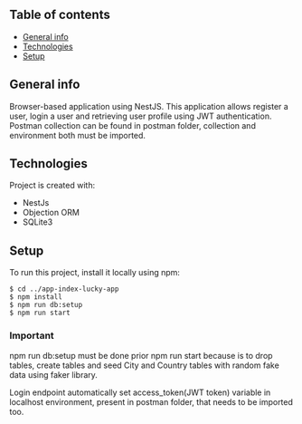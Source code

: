 ## Table of contents
* [General info](#general-info)
* [Technologies](#technologies)
* [Setup](#setup)

## General info
Browser-based application using NestJS.
This application allows register a user, login a user and retrieving user profile using JWT authentication.
Postman collection can be found in postman folder, collection and environment both must be imported.
	
## Technologies
Project is created with:
* NestJs
* Objection ORM
* SQLite3

## Setup
To run this project, install it locally using npm:

```
$ cd ../app-index-lucky-app
$ npm install
$ npm run db:setup
$ npm run start
```

### Important
npm run db:setup must be done prior npm run start because is to drop tables, create tables and seed City and Country tables with random fake data using faker library.

Login endpoint automatically set access_token(JWT token) variable in localhost environment, present in postman folder, that needs to be imported too.
